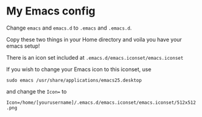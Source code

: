 # My Emacs config

Change `emacs` and `emacs.d` to `.emacs` and `.emacs.d`.

Copy these two things in your Home directory and voila you have your emacs setup!


There is an icon set included at `.emacs.d/emacs.iconset/emacs.iconset`

If you wish to change your Emacs icon to this iconset, use

``
	sudo emacs /usr/share/applications/emacs25.desktop 
``

and change the `Icon=` to

``
	Icon=/home/[yourusername]/.emacs.d/emacs.iconset/emacs.iconset/512x512.png
``
